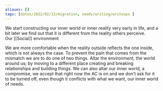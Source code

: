 ```yaml
---
aliases: []
tags: [dates/2022/02/13/migration, seeds/writing/writeups ]
---
```

 
We start constructing our inner world or inner reality very early in life, and a bit later we find out that it is different from the reality others perceive.  
Our [[Social]] environment 

We are more comfortable when the reality outside reflects the one inside, which is not always the case. To prevent the pain that comes from the mismatch we are to do one of two things. Altar the environment, the world around us; by moving to a different place creating and breaking relationships and building things. We can also altar our inner world, a compromise, we accept that right now the AC is on and we don't ask for it to be turned off, even though it conflicts with what we want, our inner world of needs.
